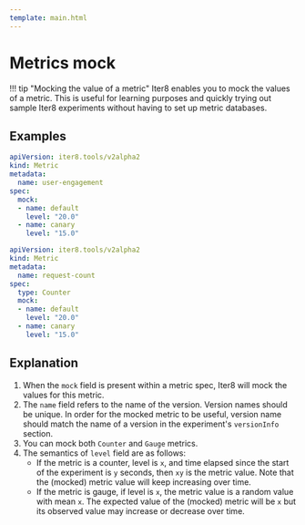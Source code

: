 ```yaml
---
template: main.html
---
```


# Metrics mock

!!! tip "Mocking the value of a metric"
    Iter8 enables you to mock the values of a metric. This is useful for learning purposes and quickly trying out sample Iter8 experiments without having to set up metric databases.

## Examples

```yaml linenums="1"
apiVersion: iter8.tools/v2alpha2
kind: Metric
metadata:
  name: user-engagement
spec:
  mock:
  - name: default
    level: "20.0"
  - name: canary
    level: "15.0"
```

```yaml linenums="1"
apiVersion: iter8.tools/v2alpha2
kind: Metric
metadata:
  name: request-count
spec:
  type: Counter
  mock:
  - name: default
    level: "20.0"
  - name: canary
    level: "15.0"
```

## Explanation
1. When the `mock` field is present within a metric spec, Iter8 will mock the values for this metric.
2. The `name` field refers to the name of the version. Version names should be unique. In order for the mocked metric to be useful, version name should match the name of a version in the experiment's `versionInfo` section.
3. You can mock both `Counter` and `Gauge` metrics.
4. The semantics of `level` field are as follows:
	* If the metric is a counter, level is `x`, and time elapsed since the start of the experiment is `y` seconds, then `xy` is the metric value. Note that the (mocked) metric value will keep increasing over time.
	* If the metric is gauge, if level is `x`, the metric value is a random value with mean `x`. The expected value of the (mocked) metric will be `x` but its observed value may increase or decrease over time.
